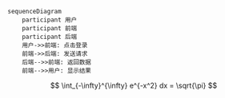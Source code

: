```mermaid
sequenceDiagram
    participant 用户
    participant 前端
    participant 后端
    用户->>前端: 点击登录
    前端->>后端: 发送请求
    后端-->>前端: 返回数据
    前端-->>用户: 显示结果
```

$$
\int_{-\infty}^{\infty} e^{-x^2} dx = \sqrt{\pi}
$$